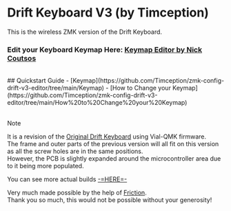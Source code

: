 # Drift Keyboard V3 (by Timception)  
This is the wireless ZMK version of the Drift Keyboard.  

### Edit your Keyboard Keymap Here: [Keymap Editor by Nick Coutsos](https://nickcoutsos.github.io/keymap-editor/)  
<br/>
## Quickstart Guide
- [Keymap](https://github.com/Timception/zmk-config-drift-v3-editor/tree/main/Keymap)  
- [How to Change your Keymap](https://github.com/Timception/zmk-config-drift-v3-editor/tree/main/How%20to%20Change%20your%20Keymap)  
<br/><br/>

>[!Note]
>It is a revision of the [Original Drift Keyboard](https://github.com/Timception/Drift) using Vial-QMK firmware.  
>The frame and outer parts of the previous version will all fit on this version as all the screw holes are in the same positions.  
>However, the PCB is slightly expanded around the microcontroller area due to it being more populated.


You can see more actual builds [-=HERE=-](https://www.instagram.com/majin_keyboards)


Very much made possible by the help of [Friction](https://github.com/friction07).  
Thank you so much, this would not be possible without your generosity!
